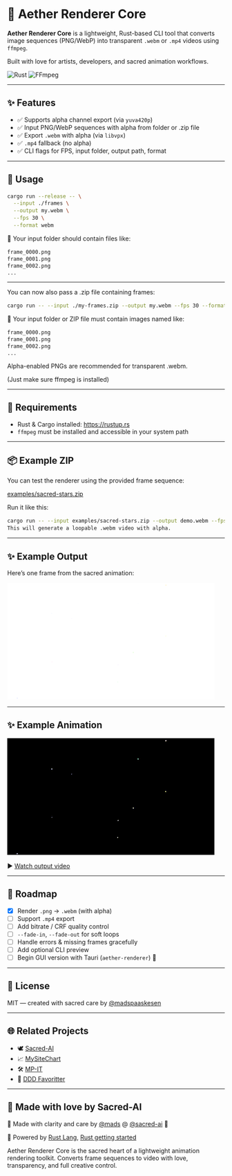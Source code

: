 # 🌌 Aether Renderer Core

**Aether Renderer Core** is a lightweight, Rust-based CLI tool that converts image sequences (PNG/WebP) into transparent `.webm` or `.mp4` videos using `ffmpeg`.

Built with love for artists, developers, and sacred animation workflows.

![Rust](https://img.shields.io/badge/built_with-rust-orange)
![FFmpeg](https://img.shields.io/badge/rendered_by-ffmpeg-blue)

---

## ✨ Features

- ✅ Supports alpha channel export (via `yuva420p`)
- ✅ Input PNG/WebP sequences with alpha from folder or .zip file
- ✅ Export `.webm` with alpha (via `libvpx`)
- ✅ `.mp4` fallback (no alpha)
- ✅ CLI flags for FPS, input folder, output path, format

---

## 🧪 Usage

```bash
cargo run --release -- \
  --input ./frames \
  --output my.webm \
  --fps 30 \
  --format webm
```

📂 Your input folder should contain files like:

```
frame_0000.png
frame_0001.png
frame_0002.png
...
```

---

You can now also pass a .zip file containing frames:

```bash
cargo run -- --input ./my-frames.zip --output my.webm --fps 30 --format webm
```


📂 Your input folder or ZIP file must contain images named like:

```
frame_0000.png
frame_0001.png
frame_0002.png
...
```

Alpha-enabled PNGs are recommended for transparent .webm.

(Just make sure ffmpeg is installed)

---

## 🧰 Requirements

- Rust & Cargo installed: https://rustup.rs
- `ffmpeg` must be installed and accessible in your system path

---

## 📦 Example ZIP

You can test the renderer using the provided frame sequence:

[examples/sacred-stars.zip](examples/sacred-stars.zip)

Run it like this:

```bash
cargo run -- --input examples/sacred-stars.zip --output demo.webm --fps 30 --format webm
This will generate a loopable .webm video with alpha.
```

---

## ✨ Example Output

Here’s one frame from the sacred animation:

<img src="examples/sacred-stars-preview.png?v=2" width="480" alt="Frame example">

---

## ✨ Example Animation

![demo](examples/sacred-stars-demo.gif)

▶️ [Watch output video](https://github.com/madspaaskesen/aether-renderer-core/raw/refs/heads/main/examples/sacred-stars-demo.webm)

---

## 🔮 Roadmap

- [x] Render `.png` → `.webm` (with alpha)
- [ ] Support `.mp4` export
- [ ] Add bitrate / CRF quality control
- [ ] `--fade-in`, `--fade-out` for soft loops
- [ ] Handle errors & missing frames gracefully
- [ ] Add optional CLI preview
- [ ] Begin GUI version with Tauri (`aether-renderer`) 🌟

---

## 🌿 License

MIT — created with sacred care by [@madspaaskesen](https://github.com/madspaaskesen)

---

## 🌐 Related Projects

- 🕊️ [Sacred-AI](https://sacred-ai.com)
- 📈 [MySiteChart](https://mysitechart.com)
- 🛠️ [MP-IT](https://mp-it.dk)
- 🧵 [DDD Favoritter](https://ddd-favoritter.dk)

---

## 💛 Made with love by Sacred-AI

🙏 Made with clarity and care by [@mads](https://github.com/madspaaskesen) @ [@sacred-ai](https://github.com/Sacred-AI) 💛

🌸 Powered by [Rust Lang](https://www.rust-lang.org/), [Rust getting started](https://www.rust-lang.org/learn/get-started)

Aether Renderer Core is the sacred heart of a lightweight animation rendering toolkit.
Converts frame sequences to video with love, transparency, and full creative control.
